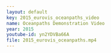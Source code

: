 ```yaml
---
layout: default
key: 2015_eurovis_oceanpaths_video
name: Oceanpaths Demonstration Video
year: 2015
youtube-id: yn2YDVBa66A
file: 2015_eurovis_oceanpaths.mp4
---
```

